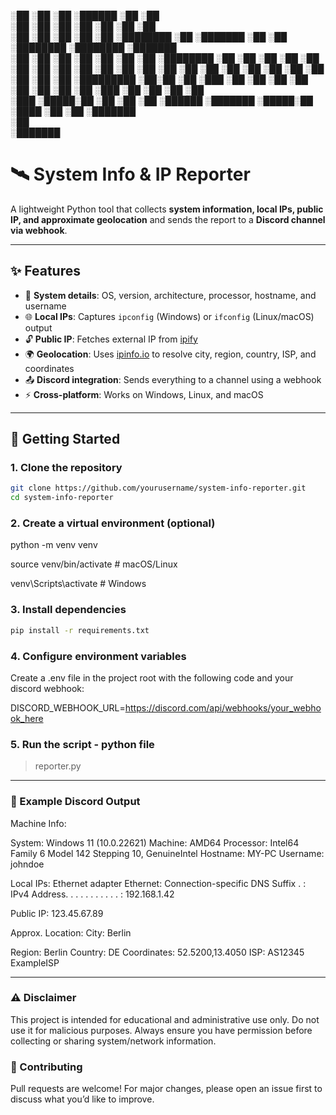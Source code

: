 ░██    ░██            ░██              ░██████                            ░██    ░██                   
░██    ░██            ░██             ░██   ░██                           ░██    ░██                   
░██    ░██ ░██    ░██ ░██ ░████████  ░██          ░███████  ░██    ░██ ░████████ ░████████   ░███████  
░██    ░██ ░██    ░██ ░██ ░██    ░██  ░████████  ░██    ░██ ░██    ░██    ░██    ░██    ░██ ░██    ░██ 
 ░██  ░██  ░██    ░██ ░██ ░██    ░██         ░██ ░██        ░██    ░██    ░██    ░██    ░██ ░█████████ 
  ░██░██   ░██   ░███ ░██ ░██    ░██  ░██   ░██  ░██    ░██ ░██   ░███    ░██    ░██    ░██ ░██        
   ░███     ░█████░██ ░██ ░██    ░██   ░██████    ░███████   ░█████░██     ░████ ░██    ░██  ░███████  
                                                                   ░██                                 
                                                             ░███████                                  

# 🛰️ System Info & IP Reporter

A lightweight Python tool that collects **system information, local IPs, public IP, and approximate geolocation** and sends the report to a **Discord channel via webhook**.

---

## ✨ Features

- 📡 **System details**: OS, version, architecture, processor, hostname, and username  
- 🌐 **Local IPs**: Captures `ipconfig` (Windows) or `ifconfig` (Linux/macOS) output  
- 🔓 **Public IP**: Fetches external IP from [ipify](https://www.ipify.org)  
- 🌍 **Geolocation**: Uses [ipinfo.io](https://ipinfo.io) to resolve city, region, country, ISP, and coordinates  
- 📤 **Discord integration**: Sends everything to a channel using a webhook  
- ⚡ **Cross-platform**: Works on Windows, Linux, and macOS  

---

## 🚀 Getting Started

### 1. Clone the repository
```bash
git clone https://github.com/yourusername/system-info-reporter.git
cd system-info-reporter
```

### 2. Create a virtual environment (optional)
python -m venv venv

source venv/bin/activate   # macOS/Linux

venv\Scripts\activate  # Windows

### 3. Install dependencies
```bash
pip install -r requirements.txt
```

### 4. Configure environment variables

Create a .env file in the project root with the following code and your discord webhook:

DISCORD_WEBHOOK_URL=https://discord.com/api/webhooks/your_webhook_here

### 5. Run the script - python file
> reporter.py

---

### 📸 Example Discord Output
Machine Info:

System: Windows 11 (10.0.22621)
Machine: AMD64
Processor: Intel64 Family 6 Model 142 Stepping 10, GenuineIntel
Hostname: MY-PC
Username: johndoe

Local IPs:
Ethernet adapter Ethernet:
   Connection-specific DNS Suffix  . :
   IPv4 Address. . . . . . . . . . . : 192.168.1.42

Public IP:
123.45.67.89

Approx. Location:
City: Berlin

Region: Berlin
Country: DE
Coordinates: 52.5200,13.4050
ISP: AS12345 ExampleISP

---

### ⚠️ Disclaimer

This project is intended for educational and administrative use only.
Do not use it for malicious purposes. Always ensure you have permission before collecting or sharing system/network information.

### 🤝 Contributing

Pull requests are welcome! For major changes, please open an issue first to discuss what you’d like to improve.
